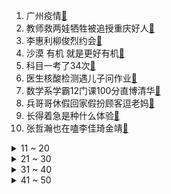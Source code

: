 1. 广州疫情[:link:](https://s.weibo.com/weibo?q=%23广州疫情%23&Refer=top)
2. 教师救两娃牺牲被追授重庆好人[:link:](https://s.weibo.com/weibo?q=%23教师救两娃牺牲被追授重庆好人%23&Refer=top)
3. 李惠利柳俊烈约会[:link:](https://s.weibo.com/weibo?q=%23李惠利柳俊烈约会%23&Refer=top)
4. 沙漠 有机 就是更好有机[:link:](https://s.weibo.com/weibo?q=%23沙漠%20有机%20就是更好有机%23&Refer=top)
5. 科目一考了34次[:link:](https://s.weibo.com/weibo?q=%23科目一考了34次%23&Refer=top)
6. 医生核酸检测遇儿子问作业[:link:](https://s.weibo.com/weibo?q=%23医生核酸检测遇儿子问作业%23&Refer=top)
7. 数学系学霸12门课100分直博清华[:link:](https://s.weibo.com/weibo?q=%23数学系学霸12门课100分直博清华%23&Refer=top)
8. 兵哥哥休假回家假扮顾客逗老妈[:link:](https://s.weibo.com/weibo?q=%23兵哥哥休假回家假扮顾客逗老妈%23&Refer=top)
9. 长得着急是种什么体验[:link:](https://s.weibo.com/weibo?q=%23长得着急是种什么体验%23&Refer=top)
10. 张哲瀚也在嗑李佳琦金靖[:link:](https://s.weibo.com/weibo?q=%23张哲瀚也在嗑李佳琦金靖%23&Refer=top)
<details>
<summary>11 ~ 20</summary>

11. 比尔盖茨巴菲特将合建新型核反应堆[:link:](https://s.weibo.com/weibo?q=%23比尔盖茨巴菲特将合建新型核反应堆%23&Refer=top)
12. 优酷总裁希望B站把原创当主要目标[:link:](https://s.weibo.com/weibo?q=%23优酷总裁希望B站把原创当主要目标%23&Refer=top)
13. 致命女人[:link:](https://s.weibo.com/weibo?q=%23致命女人%23&Refer=top)
14. 广东新增7例本土确诊[:link:](https://s.weibo.com/weibo?q=%23广东新增7例本土确诊%23&Refer=top)
15. 女童坠入深井12小时生死救援[:link:](https://s.weibo.com/weibo?q=%23女童坠入深井12小时生死救援%23&Refer=top)
16. 电瓶车被撞倒市民雨中撑伞守护伤者[:link:](https://s.weibo.com/weibo?q=%23电瓶车被撞倒市民雨中撑伞守护伤者%23&Refer=top)
17. 高考超常发挥的人怎么样了[:link:](https://s.weibo.com/weibo?q=%23高考超常发挥的人怎么样了%23&Refer=top)
18. 刘些宁粉红格裙[:link:](https://s.weibo.com/weibo?q=%23刘些宁粉红格裙%23&Refer=top)
19. 男子未系安全带被查自曝逃犯身份[:link:](https://s.weibo.com/weibo?q=%23男子未系安全带被查自曝逃犯身份%23&Refer=top)
20. 按了个寂寞[:link:](https://s.weibo.com/weibo?q=%23按了个寂寞%23&Refer=top)
</details>
<details>
<summary>21 ~ 30</summary>

21. 刘宪华庆祝最后一天隔离[:link:](https://s.weibo.com/weibo?q=%23刘宪华庆祝最后一天隔离%23&Refer=top)
22. 孙艺珍状态[:link:](https://s.weibo.com/weibo?q=%23孙艺珍状态%23&Refer=top)
23. 把男朋友熬成了祖孙三代[:link:](https://s.weibo.com/weibo?q=%23把男朋友熬成了祖孙三代%23&Refer=top)
24. 胡歌宋轶同框梦回伪装者[:link:](https://s.weibo.com/weibo?q=%23胡歌宋轶同框梦回伪装者%23&Refer=top)
25. 幼儿园修路辅警抱70多个孩子入园[:link:](https://s.weibo.com/weibo?q=%23幼儿园修路辅警抱70多个孩子入园%23&Refer=top)
26. 17头亚洲象进入版纳植物园[:link:](https://s.weibo.com/weibo?q=%2317头亚洲象进入版纳植物园%23&Refer=top)
27. 特斯拉中国市场5月份订单减半[:link:](https://s.weibo.com/weibo?q=%23特斯拉中国市场5月份订单减半%23&Refer=top)
28. 杨紫复古牛仔长裙[:link:](https://s.weibo.com/weibo?q=%23杨紫复古牛仔长裙%23&Refer=top)
29. 岳云鹏助理现在才把儿童节图片准备好[:link:](https://s.weibo.com/weibo?q=%23岳云鹏助理现在才把儿童节图片准备好%23&Refer=top)
30. 阿根廷 智利[:link:](https://s.weibo.com/weibo?q=%23阿根廷%20智利%23&Refer=top)
</details>
<details>
<summary>31 ~ 40</summary>

31. 芳村花地湾滘口站只出不进[:link:](https://s.weibo.com/weibo?q=%23芳村花地湾滘口站只出不进%23&Refer=top)
32. 美国两儿童持AK47射击警察[:link:](https://s.weibo.com/weibo?q=%23美国两儿童持AK47射击警察%23&Refer=top)
33. 北京已有3名见义勇为者获落户资格[:link:](https://s.weibo.com/weibo?q=%23北京已有3名见义勇为者获落户资格%23&Refer=top)
34. 进了一家全员摸鱼的公司[:link:](https://s.weibo.com/weibo?q=%23进了一家全员摸鱼的公司%23&Refer=top)
35. 致命女人2口碑[:link:](https://s.weibo.com/weibo?q=%23致命女人2口碑%23&Refer=top)
36. 外交部称美国是公认全球头号窃密大户[:link:](https://s.weibo.com/weibo?q=%23外交部称美国是公认全球头号窃密大户%23&Refer=top)
37. 警方通报武汉女子高坠身亡[:link:](https://s.weibo.com/weibo?q=%23警方通报武汉女子高坠身亡%23&Refer=top)
38. 翟潇闻分享打码歌词[:link:](https://s.weibo.com/weibo?q=%23翟潇闻分享打码歌词%23&Refer=top)
39. 广东街头义无反顾的身影[:link:](https://s.weibo.com/weibo?q=%23广东街头义无反顾的身影%23&Refer=top)
40. 6类人最受蚊子偏爱[:link:](https://s.weibo.com/weibo?q=%236类人最受蚊子偏爱%23&Refer=top)
</details>
<details>
<summary>41 ~ 50</summary>

41. 女朋友突然说分手的原因[:link:](https://s.weibo.com/weibo?q=%23女朋友突然说分手的原因%23&Refer=top)
42. 迪丽热巴 活在当下[:link:](https://s.weibo.com/weibo?q=%23迪丽热巴%20活在当下%23&Refer=top)
43. 俄将把国家福利基金美元占比减至零[:link:](https://s.weibo.com/weibo?q=%23俄将把国家福利基金美元占比减至零%23&Refer=top)
44. 高考为什么总下雨[:link:](https://s.weibo.com/weibo?q=%23高考为什么总下雨%23&Refer=top)
45. NBA季后赛[:link:](https://s.weibo.com/weibo?q=%23NBA季后赛%23&Refer=top)
46. 初礼昼川料理台吻[:link:](https://s.weibo.com/weibo?q=%23初礼昼川料理台吻%23&Refer=top)
47. 蚂蚁消费金融公司必须依法接受监管[:link:](https://s.weibo.com/weibo?q=%23蚂蚁消费金融公司必须依法接受监管%23&Refer=top)
48. 司机声东击西式迷惑闯红灯[:link:](https://s.weibo.com/weibo?q=%23司机声东击西式迷惑闯红灯%23&Refer=top)
49. 专家称野象自然返回可能性不大[:link:](https://s.weibo.com/weibo?q=%23专家称野象自然返回可能性不大%23&Refer=top)
50. 掘金 开拓者[:link:](https://s.weibo.com/weibo?q=%23掘金%20开拓者%23&Refer=top)
51. 2021高考倒计时3天[:link:](https://s.weibo.com/weibo?q=%232021高考倒计时3天%23&Refer=top)
</details>